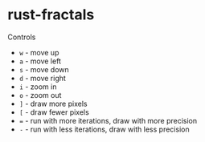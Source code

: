 # rust-fractals

Controls
* `w` - move up
* `a` - move left
* `s` - move down
* `d` - move right
* `i` - zoom in
* `o` - zoom out
* `]` - draw more pixels
* `[` - draw fewer pixels
* `=` - run with more iterations, draw with more precision
* `-` - run with less iterations, draw with less precision
